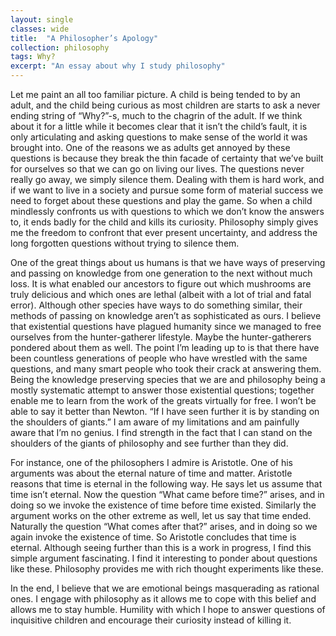 ```yaml
---
layout: single
classes: wide
title:  "A Philosopher’s Apology"
collection: philosophy
tags: Why?
excerpt: "An essay about why I study philosophy"
---
```


Let me paint an all too familiar picture. A child is being tended to by an adult, and the child being curious as most children are starts to ask a never ending string of “Why?”-s, much to the chagrin of the adult. If we think about it for a little while it becomes clear that it isn’t the child’s fault, it is only articulating and asking questions to make sense of the world it was brought into. One of the reasons we as adults get annoyed by these questions is because they break the thin facade of certainty that we’ve built for ourselves so that we can go on living our lives. The questions never really go away, we simply silence them. Dealing with them is hard work, and if we want to live in a society and pursue some form of material success we need to forget about these questions and play the game. So when a child mindlessly confronts us with questions to which we don’t know the answers to, it ends badly for the child and kills its curiosity. Philosophy simply gives me the freedom to confront that ever present uncertainty, and address the long forgotten questions without trying to silence them.

One of the great things about us humans is that we have ways of preserving and passing on knowledge from one generation to the next without much loss. It is what enabled our ancestors to figure out which mushrooms are truly delicious and which ones are lethal (albeit with a lot of trial and fatal error). Although other species have ways to do something similar, their methods of passing on knowledge aren’t as sophisticated as ours. I believe that existential questions have plagued humanity since we managed to free ourselves from the hunter-gatherer lifestyle. Maybe the hunter-gatherers pondered about them as well. The point I’m leading up to is that there have been countless generations of people who have wrestled with the same questions, and many smart people who took their crack at answering them. Being the knowledge preserving species that we are and philosophy being a mostly systematic attempt to answer those existential questions; together enable me to learn from the work of the greats virtually for free. I won’t be able to say it better than Newton. “If I have seen further it is by standing on the shoulders of giants.” I am aware of my limitations and am painfully aware that I’m no genius. I find strength in the fact that I can stand on the shoulders of the giants of philosophy and see further than they did.

For instance, one of the philosophers I admire is Aristotle. One of his arguments was about the eternal nature of time and matter. Aristotle reasons that time is eternal in the following way. He says let us assume that time isn’t eternal. Now the question “What came before time?” arises, and in doing so we invoke the existence of time before time existed. Similarly the argument works on the other extreme as well, let us say that time ended. Naturally the question “What comes after that?” arises, and in doing so we again invoke the existence of time. So Aristotle concludes that time is eternal. Although seeing further than this is a work in progress, I find this simple argument fascinating. I find it interesting to ponder about questions like these. Philosophy provides me with rich thought experiments like these.

In the end, I believe that we are emotional beings masquerading as rational ones. I engage with philosophy as it allows me to cope with this belief and allows me to stay humble. Humility with which I hope to answer questions of inquisitive children and encourage their curiosity instead of killing it.
